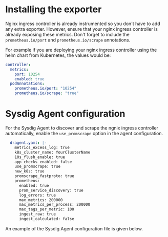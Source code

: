 # Installing the exporter
Nginx ingress controller is already instrumented so you don't have to add any extra exporter. However, ensure that your nginx ingress controller is already exposing these metrics. Don't forget to include the `prometheus.io/port` and `prometheus.io/scrape` annotations.

For example if you are deploying your nginx ingress controller using the helm chart from Kubernetes, the values would be:

```yaml
controller:
  metrics:
    port: 10254
    enabled: true
  podAnnotations:
    prometheus.io/port: "10254"
    prometheus.io/scrape: "true"
```

# Sysdig Agent configuration
For the Sysdig Agent to discover and scrape the ngnix ingress controller automatically, enable the `use_promscrape` option in the agent configuration.

```yaml
  dragent.yaml: |-
    metrics_excess_log: true
    k8s_cluster_name: YourClusterName
    10s_flush_enable: true
    app_checks_enabled: false
    use_promscrape: true
    new_k8s: true
    promscrape_fastproto: true
    prometheus:
      enabled: true
      prom_service_discovery: true
      log_errors: true
      max_metrics: 200000
      max_metrics_per_process: 200000
      max_tags_per_metric: 100
      ingest_raw: true
      ingest_calculated: false
```
An example of the Sysdig Agent configuration file is given below.
